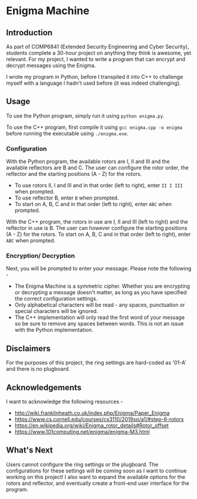 # Enigma Machine

## Introduction
As part of COMP6841 (Extended Security Engineering and Cyber Security), students complete a 30-hour project on anything they think is awesome, yet relevant. For my project, I wanted to write a program that can encrypt and decrypt messages using the Enigma.

I wrote my program in Python, before I transpiled it into C++ to challenge myself with a language I hadn't used before (it was indeed challenging).

## Usage
To use the Python program, simply run it using `python enigma.py`.

To use the C++ program, first compile it using `gcc enigma.cpp -o enigma` before running the executable using `./enigma.exe`.

### Configuration
With the Python program, the available rotors are I, II and III and the available reflectors are B and C. The user can configure the rotor order, the reflector and the starting positions (A - Z) for the rotors.
* To use rotors II, I and III and in that order (left to right), enter `II I III` when prompted.
* To use reflector B, enter `B` when prompted.
* To start on A, B, C and in that order (left to right), enter `ABC` when prompted.

With the C++ program, the rotors in use are I, II and III (left to right) and the reflector in use is B. The user can however configure the starting positions (A - Z) for the rotors. To start on A, B, C and in that order (left to right), enter `ABC` when prompted.

### Encryption/ Decryption
Next, you will be prompted to enter your message. Please note the following -
* The Enigma Machine is a symmetric cipher. Whether you are encrypting or decrypting a message doesn't matter, as long as you have specified the correct configuration settings.
* Only alphabetical characters will be read - any spaces, punctuation or special characters will be ignored.
* The C++ implementation will only read the first word of your message so be sure to remove any spaces between words. This is not an issue with the Python implementation.

## Disclaimers
For the purposes of this project, the ring settings are hard-coded as '01-A' and there is no plugboard.

## Acknowledgements
I want to acknowledge the following resources -
* http://wiki.franklinheath.co.uk/index.php/Enigma/Paper_Enigma
* https://www.cs.cornell.edu/courses/cs3110/2019sp/a1/#step-6-rotors
* https://en.wikipedia.org/wiki/Enigma_rotor_details#Rotor_offset
* https://www.101computing.net/enigma/enigma-M3.html

## What's Next
Users cannot configure the ring settings or the plugboard. The configurations for these settings will be coming soon as I want to continue working on this project! I also want to expand the available options for the rotors and reflector, and eventually create a front-end user interface for the program.
